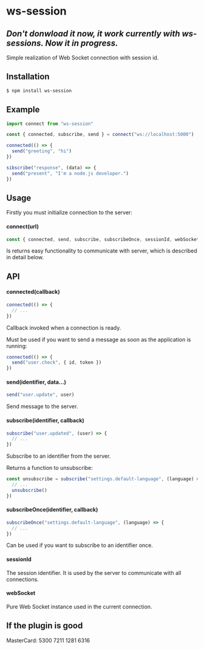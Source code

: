 # ws-session

## *Don't donwload it now, it work currently with ws-sessions. Now it in progress.*

Simple realization of Web Socket connection with session id.

## Installation

```bash
$ npm install ws-session
```

## Example

```js
import connect from "ws-session"

const { connected, subscribe, send } = connect("ws://localhost:5000")

connected(() => {
  send("greeting", "hi")
})

sibscribe("response", (data) => {
  send("present", "I'm a node.js developer.")
})
```

## Usage

Firstly you must initialize connection to the server:

#### connect(url)

```js
const { connected, send, subscribe, subscribeOnce, sessionId, webSocket } = connect("ws://localhost:5000")
```

Is returns easy functionality to communicate with server, which is described in detail below.

## API

#### connected(callback)

```js
connected(() => {
  // ...
})
```

Callback invoked when a connection is ready.

Must be used if you want to send a message as soon as the application is running:

```js
connected(() => {
  send("user.check", { id, token })
})
```

#### send(identifier, data...)

```js
send("user.update", user)
```

Send message to the server.

#### subscribe(identifier, callback)

```js
subscribe("user.updated", (user) => {
  // ...
})
```

Subscribe to an identifier from the server.

Returns a function to unsubscribe:

```js
const unsubscribe = subscribe("settings.default-language", (language) => {
  // ...
  unsubscribe()
})
```

#### subscribeOnce(identifier, callback)

```js
subscribeOnce("settings.default-language", (language) => {
  // ...
})
```

Сan be used if you want to subscribe to an identifier once.

#### sessionId

The session identifier. It is used by the server to communicate with all connections.

#### webSocket

Pure Web Socket instance used in the current connection.

## If the plugin is good

MasterCard: 5300 7211 1281 6316